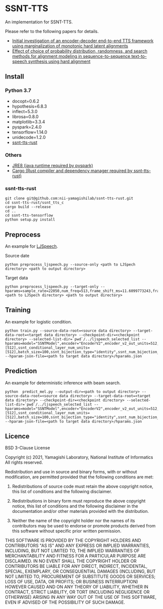 # SSNT-TTS

An implementation for SSNT-TTS.

Please refer to the following papers for details.
- [Initial investigation of an encoder-decoder end-to-end TTS framework using marginalization of monotonic hard latent alignments](https://arxiv.org/abs/1908.11535)
- [Effect of choice of probability distribution, randomness, and search methods for alignment modeling in sequence-to-sequence text-to-speech synthesis using hard alignment](https://arxiv.org/abs/1910.12383)

## Install

### Python 3.7

- docopt=0.6.2
- hypothesis=6.8.3
- inflect=5.3.0
- librosa=0.8.0
- matplotlib=3.3.4
- pyspark=2.4.0
- tensorflow=1.14.0
- unidecode=1.2.0
- [ssnt-tts-rust](https://github.com/nii-yamagishilab/ssnt-tts-rust)

### Others

- [JRE8 (java runtime required by pyspark)](https://adoptopenjdk.net/)
- [Cargo (Rust compiler and dependency manager required by ssnt-tts-rust)](https://rustup.rs/)

### ssnt-tts-rust

```
git clone git@github.com:nii-yamagishilab/ssnt-tts-rust.git
cd ssnt-tts-rust/ssnt_tts_c 
cargo build --release
cd ..
cd ssnt-tts-tensorflow 
python setup.py install
```

## Preprocess

An example for [LJSpeech](https://keithito.com/LJ-Speech-Dataset/).

Source date
```
python preprocess_ljspeech.py --source-only <path to LJSpech directory> <path to output directory>
```

Target data
```
python preprocess_ljspeech.py --target-only --hparams=sample_rate=22050,num_freq=513,frame_shift_ms=11.6099773243,frame_length_ms=46.4399092971,mel_fmin=125,mel_fmax=7600 <path to LJSpech directory> <path to output directory>
```

## Training

An example for logistic condition.

```
python train.py --source-data-root=<source data directory> --target-data-root=<target data directory> --checkpoint-dir=<checkpoint directory> --selected-list-dir=`pwd`/../ljspeech_selected_list --hparams=model="SSNTModel",encoder="EncoderV2",encoder_v2_out_units=512,accent_type_embedding_dim=64,embedding_dim=448,initial_learning_rate=0.0001,decay_learning_rate=True,learning_rate_decay_method="exponential_bounded",decoder_prenet_drop_rate=0.5,encoder_prenet_drop_rate=0.5,outputs_per_step=2,max_iters=500,use_zoneout_at_encoder=True,save_checkpoints_steps=2000,keep_checkpoint_max=100,num_symbols=256,eval_throttle_secs=600,eval_start_delay_secs=120,ssnt_unconditional_layer_num_units=[512],ssnt_conditional_layer_num_units=[512],batch_size=100,ssnt_bijection_type="identity",ssnt_num_bijection_layers=1,ssnt_sigmoid_noise=0.0,num_evaluation_steps=32,ssnt_alignment_sampling_mode="deterministic",ssnt_output_stddev=0.6,gradient_clip_norm=10.0,interleave_cycle_length_max=4,ssnt_maf_bijector_num_hidden_units=640,ssnt_maf_bijector_num_hidden_layers=1,ssnt_maf_bijector_activation_function="tanh",ssnt_sigmoid_temperature=1.0,logfile=log.txt --hparam-json-file=<path to target data directory>/hparams.json
```


## Prediction

An example for deterministic inference with beam search.

```
python  predict_mel.py --output-dir=<path to output directory> --source-data-root=<source data directory> --target-data-root=<target data directory> --checkpoint-dir=<checkpoint directory> --selected-list-dir=`pwd`/../ljspeech_selected_list --hparams=model="SSNTModel",encoder="EncoderV2",encoder_v2_out_units=512,accent_type_embedding_dim=64,embedding_dim=448,initial_learning_rate=0.0001,decay_learning_rate=True,learning_rate_decay_method="exponential_bounded",decoder_prenet_drop_rate=0.5,encoder_prenet_drop_rate=0.5,outputs_per_step=2,max_iters=500,use_zoneout_at_encoder=True,save_checkpoints_steps=2000,keep_checkpoint_max=100,num_symbols=256,eval_throttle_secs=600,eval_start_delay_secs=120,ssnt_unconditional_layer_num_units=[512],ssnt_conditional_layer_num_units=[512],batch_size=100,ssnt_bijection_type="identity",ssnt_num_bijection_layers=1,ssnt_sigmoid_noise=0.0,num_evaluation_steps=32,ssnt_alignment_sampling_mode="deterministic",ssnt_output_stddev=0.6,gradient_clip_norm=10.0,interleave_cycle_length_max=4,ssnt_maf_bijector_num_hidden_units=640,ssnt_maf_bijector_num_hidden_layers=1,ssnt_maf_bijector_activation_function="tanh",ssnt_sigmoid_temperature=1.0,logfile=log.txt,ssnt_beam_width=10 --hparam-json-file=<path to target data directory>/hparams.json
```


## Licence

BSD 3-Clause License

Copyright (c) 2021, Yamagishi Laboratory, National Institute of Informatics
All rights reserved.

Redistribution and use in source and binary forms, with or without
modification, are permitted provided that the following conditions are met:

1. Redistributions of source code must retain the above copyright notice, this
   list of conditions and the following disclaimer.

2. Redistributions in binary form must reproduce the above copyright notice,
   this list of conditions and the following disclaimer in the documentation
   and/or other materials provided with the distribution.

3. Neither the name of the copyright holder nor the names of its
   contributors may be used to endorse or promote products derived from
   this software without specific prior written permission.

THIS SOFTWARE IS PROVIDED BY THE COPYRIGHT HOLDERS AND CONTRIBUTORS "AS IS"
AND ANY EXPRESS OR IMPLIED WARRANTIES, INCLUDING, BUT NOT LIMITED TO, THE
IMPLIED WARRANTIES OF MERCHANTABILITY AND FITNESS FOR A PARTICULAR PURPOSE ARE
DISCLAIMED. IN NO EVENT SHALL THE COPYRIGHT HOLDER OR CONTRIBUTORS BE LIABLE
FOR ANY DIRECT, INDIRECT, INCIDENTAL, SPECIAL, EXEMPLARY, OR CONSEQUENTIAL
DAMAGES (INCLUDING, BUT NOT LIMITED TO, PROCUREMENT OF SUBSTITUTE GOODS OR
SERVICES; LOSS OF USE, DATA, OR PROFITS; OR BUSINESS INTERRUPTION) HOWEVER
CAUSED AND ON ANY THEORY OF LIABILITY, WHETHER IN CONTRACT, STRICT LIABILITY,
OR TORT (INCLUDING NEGLIGENCE OR OTHERWISE) ARISING IN ANY WAY OUT OF THE USE
OF THIS SOFTWARE, EVEN IF ADVISED OF THE POSSIBILITY OF SUCH DAMAGE.